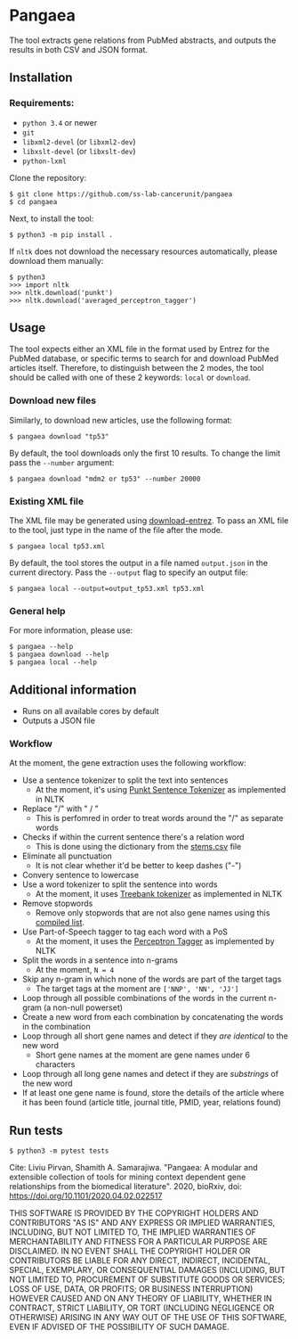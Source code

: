 # Pangaea

The tool extracts gene relations from PubMed abstracts, and outputs the results in both CSV and JSON format.

## Installation

### Requirements:

- `python 3.4` or newer
- `git`
- `libxml2-devel` (or `libxml2-dev`)
- `libxslt-devel` (or `libxslt-dev`)
- `python-lxml`

Clone the repository:

    $ git clone https://github.com/ss-lab-cancerunit/pangaea
    $ cd pangaea

Next, to install the tool:

    $ python3 -m pip install .

If `nltk` does not download the necessary resources automatically, please download them manually:

```
$ python3
>>> import nltk
>>> nltk.download('punkt')
>>> nltk.download('averaged_perceptron_tagger')
```

## Usage

The tool expects either an XML file in the format used by Entrez for the PubMed database, or specific terms to search for and download PubMed articles itself. Therefore, to distinguish between the 2 modes, the tool should be called with one of these 2 keywords: `local` or `download`.

### Download new files

Similarly, to download new articles, use the following format:

    $ pangaea download "tp53"

By default, the tool downloads only the first 10 results. To change the limit pass the `--number` argument:

    $ pangaea download "mdm2 or tp53" --number 20000

### Existing XML file

The XML file may be generated using [download-entrez](https://github.com/ss-lab-cancerunit/download-entrez). To pass an XML file to the tool, just type in the name of the file after the mode.
    
    $ pangaea local tp53.xml

By default, the tool stores the output in a file named `output.json` in the current directory. Pass the `--output` flag to specify an output file:

    $ pangaea local --output=output_tp53.xml tp53.xml 


### General help

For more information, please use:

    $ pangaea --help
    $ pangaea download --help
    $ pangaea local --help

## Additional information

- Runs on all available cores by default
- Outputs a JSON file

### Workflow

At the moment, the gene extraction uses the following workflow:

- Use a sentence tokenizer to split the text into sentences
    - At the moment, it's using [Punkt Sentence Tokenizer](http://www.nltk.org/api/nltk.tokenize.html#module-nltk.tokenize.punkt) as implemented in NLTK
- Replace "/" with " / " 
    - This is perfomred in order to treat words around the "/" as separate words
- Checks if within the current sentence there's a relation word
    - This is done using the dictionary from the [stems.csv](data/raw/stems.csv) file
- Eliminate all punctuation
    - It is not clear whether it'd be better to keep dashes ("-")
- Convery sentence to lowercase
- Use a word tokenizer to split the sentence into words
    - At the moment, it uses [Treebank tokenizer](http://www.nltk.org/api/nltk.tokenize.html#module-nltk.tokenize.punkt) as implemented in NLTK
- Remove stopwords
    - Remove only stopwords that are not also gene names using this [compiled list](data/processed/stopwords.json).
- Use Part-of-Speech tagger to tag each word with a PoS
    - At the moment, it uses the [Perceptron Tagger](http://www.nltk.org/_modules/nltk/tag/perceptron.html) as implemented by NLTK
- Split the words in a sentence into n-grams
    - At the moment, `N = 4`
- Skip any n-gram in which none of the words are part of the target tags
    - The target tags at the moment are `['NNP', 'NN', 'JJ']`
- Loop through all possible combinations of the words in the current n-gram (a non-null powerset)
- Create a new word from each combination by concatenating the words in the combination
- Loop through all short gene names and detect if they *are identical* to the new word
    - Short gene names at the moment are gene names under 6 characters
- Loop through all long gene names and detect if they are *substrings* of the new word
- If at least one gene name is found, store the details of the article where it has been found (article title, journal title, PMID, year, relations found)

## Run tests

```
$ python3 -m pytest tests
```

Cite:  Liviu Pirvan, Shamith A. Samarajiwa. "Pangaea: A modular and extensible collection of tools for mining context dependent gene relationships from the biomedical literature". 2020, bioRxiv, doi: https://doi.org/10.1101/2020.04.02.022517

THIS SOFTWARE IS PROVIDED BY THE COPYRIGHT HOLDERS AND CONTRIBUTORS "AS IS" AND ANY EXPRESS OR IMPLIED WARRANTIES, INCLUDING, BUT NOT LIMITED TO, THE IMPLIED WARRANTIES OF MERCHANTABILITY AND FITNESS FOR A PARTICULAR PURPOSE ARE DISCLAIMED. IN NO EVENT SHALL THE COPYRIGHT HOLDER OR CONTRIBUTORS BE LIABLE FOR ANY DIRECT, INDIRECT, INCIDENTAL, SPECIAL, EXEMPLARY, OR CONSEQUENTIAL DAMAGES (INCLUDING, BUT NOT LIMITED TO, PROCUREMENT OF SUBSTITUTE GOODS OR SERVICES; LOSS OF USE, DATA, OR PROFITS; OR BUSINESS INTERRUPTION) HOWEVER CAUSED AND ON ANY THEORY OF LIABILITY, WHETHER IN CONTRACT, STRICT LIABILITY, OR TORT (INCLUDING NEGLIGENCE OR OTHERWISE) ARISING IN ANY WAY OUT OF THE USE OF THIS SOFTWARE, EVEN IF ADVISED OF THE POSSIBILITY OF SUCH DAMAGE.

